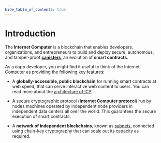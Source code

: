 ```yaml
--- 
hide_table_of_contents: true
---
```


# Introduction 

The **Internet Computer** is a blockchain that enables developers, organizations, and entrepreneurs to build and deploy secure, autonomous, and tamper-proof **[canisters](/how-it-works/canister-lifecycle)**, an evolution of **smart contracts**.

As a dapp developer, you might find it useful to think of the Internet Computer as providing the following key features:

-   A **globally-accessible, public blockchain** for running smart contracts at web speed, that can serve interactive web content to users. You can read more about the [architecture of ICP](/how-it-works/architecture-of-the-internet-computer). 

-   A secure cryptographic protocol (**[Internet Computer protocol](/how-it-works/core-ic-protocol-overview)**) run by nodes machines operated by independent node providers in independent data centers all over the world. This guarantees the secure execution of smart contracts. 

-   A **network of independent blockchains**, known as [subnets](/docs/current/concepts/nodes-subnets), connected using [chain-key cryptography](/how-it-works) that can [scale out](/how-it-works/scalability) its capacity as required.
